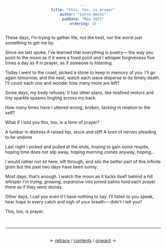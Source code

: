 ```yaml
---
title: "this, too, is prayer"
author: "Zuhra Amini"
pubDate: "May 2021"
ordering: 10
---
```


<style>
    h1, h3, h4 {color: rgb(84, 107, 171);}
    div {text-align: center;}
</style>

These days, I’m trying to gather life;
not the best, nor the worst
just something to get me by.

Since we last spoke,
I’ve learned that everything is poetry—
the way you point to the moon
as if it were a fixed point and I
whisper forgiveness five times a day
as if in prayer;
as if someone is listening.

Today I went to the coast,
picked a stone to keep in memory of you.
I’ll go again tomorrow, and the next,
watch each wave disperse to its timely death.
I’ll count each one and wonder
how many more are left?

Some days, my body refuses;
It has other plans,
like misfired motors
and tiny sparkle spasms tingling across my back.

How many times have I uttered
_wrong, broken, lacking_
in relation to the self?

What if I told you this, too, is a form of prayer?

A lumbar in distress
A raised hip, stuck and stiff
A knot of nerves pleading to be undone

Last night I picked and pulled
at the ends, hoping
to gain some respite, hoping
time does not slip away, hoping
morning comes anyway, hoping...

I would rather not sit here,
sift through, and silo the better part of this infinite grain
but the past two days have been sunny.

Most days, that’s enough.
I watch the moon as it tucks itself behind a hill
whisper _I’m trying, growing, expansive_ into joined palms
hold each prayer there as if they were stones.

Other days, I call you
even if I have nothing to say.
I’ll listen to you speak,
hear hope in every catch and sigh of your breath—
didn’t I tell you?

This, too, is prayer.

<br>
<hr>
<br>
<div>
← <a href="/zine/z4/09-disorderly-marvelous">retrace</a> /
<a href="/zine/z4">contents</a> /
<a href="/zine/z4/11-ear-to-ear">onward</a> →
</div>
<br>